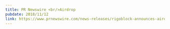 ```yaml
---
title: PR Newswire <br/>Airdrop
pubdate: 2018/11/12
link: https://www.prnewswire.com/news-releases/rigoblock-announces-airdrop-for-all-whitelisted-participants-for-december-2018-300748171.html
---
```

